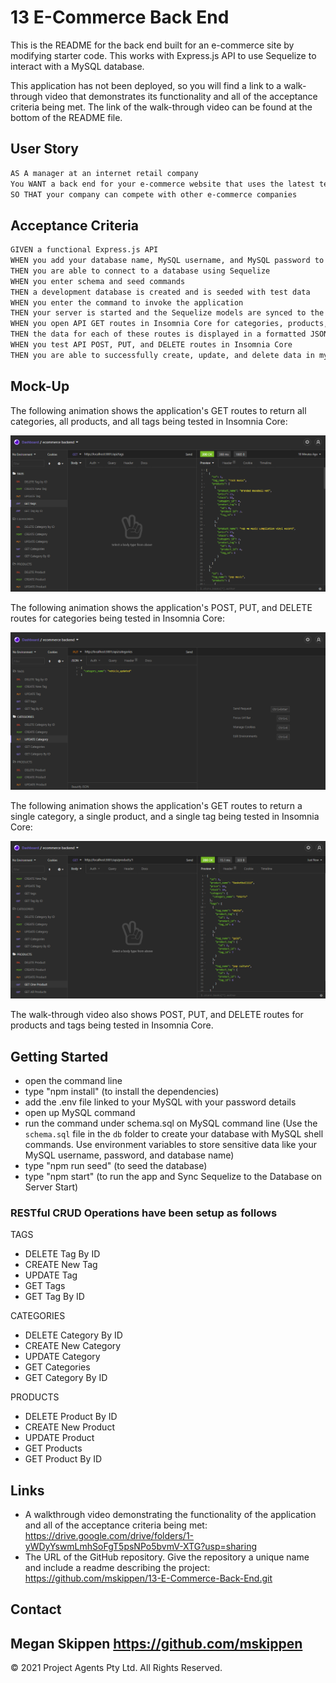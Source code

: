 # 13 E-Commerce Back End

This is the README for the back end built for an e-commerce site by modifying starter code. This works with Express.js API to use Sequelize to interact with a MySQL database.

This application has not been deployed, so you will find a link to a walk-through video that demonstrates its functionality and all of the acceptance criteria being met. The link of the walk-through video can be found at the bottom of the README file.

## User Story

```md
AS A manager at an internet retail company
You WANT a back end for your e-commerce website that uses the latest technologies
SO THAT your company can compete with other e-commerce companies
```

## Acceptance Criteria

```md
GIVEN a functional Express.js API
WHEN you add your database name, MySQL username, and MySQL password to an environment variable file
THEN you are able to connect to a database using Sequelize
WHEN you enter schema and seed commands
THEN a development database is created and is seeded with test data
WHEN you enter the command to invoke the application
THEN your server is started and the Sequelize models are synced to the MySQL database
WHEN you open API GET routes in Insomnia Core for categories, products, or tags
THEN the data for each of these routes is displayed in a formatted JSON
WHEN you test API POST, PUT, and DELETE routes in Insomnia Core
THEN you are able to successfully create, update, and delete data in my database
```

## Mock-Up

The following animation shows the application's GET routes to return all categories, all products, and all tags being tested in Insomnia Core:

![In Insomnia Core, the user tests “GET tags,” “GET Categories,” and “GET All Products.”.](./assets/collections_gettags.PNG)

The following animation shows the application's POST, PUT, and DELETE routes for categories being tested in Insomnia Core:

![In Insomnia Core, the user tests “DELETE Category by ID,” “CREATE Category,” and “UPDATE Category.”](./assets/collections_updatecategory.PNG)

The following animation shows the application's GET routes to return a single category, a single product, and a single tag being tested in Insomnia Core:

![In Insomnia Core, the user tests “GET tag by id,” “GET Category by ID,” and “GET One Product.”](./assets/collections_singleproduct.PNG)

The walk-through video also shows POST, PUT, and DELETE routes for products and tags being tested in Insomnia Core.

## Getting Started

- open the command line
- type "npm install" (to install the dependencies)
- add the .env file linked to your MySQL with your password details
- open up MySQL command
- run the command under schema.sql on MySQL command line (Use the `schema.sql` file in the `db` folder to create your database with MySQL shell commands. Use environment variables to store sensitive data like your MySQL username, password, and database name)
- type "npm run seed" (to seed the database)
- type "npm start" (to run the app and Sync Sequelize to the Database on Server Start)

### RESTful CRUD Operations have been setup as follows

TAGS

- DELETE Tag By ID
- CREATE New Tag
- UPDATE Tag
- GET Tags
- GET Tag By ID

CATEGORIES

- DELETE Category By ID
- CREATE New Category
- UPDATE Category
- GET Categories
- GET Category By ID

PRODUCTS

- DELETE Product By ID
- CREATE New Product
- UPDATE Product
- GET Products
- GET Product By ID

## Links

- A walkthrough video demonstrating the functionality of the application and all of the acceptance criteria being met: <https://drive.google.com/drive/folders/1-yWDyYswmLmhSoFgT5psNPo5bvmV-XTG?usp=sharing>
- The URL of the GitHub repository. Give the repository a unique name and include a readme describing the project: <https://github.com/mskippen/13-E-Commerce-Back-End.git>

## Contact

## Megan Skippen <https://github.com/mskippen>

© 2021 Project Agents Pty Ltd. All Rights Reserved.
